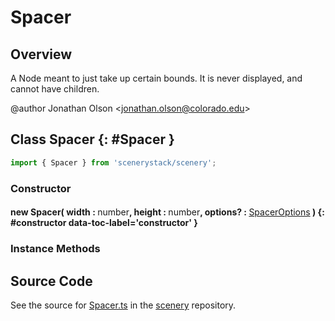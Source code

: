 # Spacer

## Overview

A Node meant to just take up certain bounds. It is never displayed, and cannot have children.

@author Jonathan Olson &lt;jonathan.olson@colorado.edu&gt;

## Class Spacer {: #Spacer }


```js
import { Spacer } from 'scenerystack/scenery';
```
### Constructor

#### new Spacer( width : <span style="font-weight: 400;"><span style="color: hsla(calc(var(--md-hue) + 180deg),80%,40%,1);">number</span></span>, height : <span style="font-weight: 400;"><span style="color: hsla(calc(var(--md-hue) + 180deg),80%,40%,1);">number</span></span>, options? : <span style="font-weight: 400;">[SpacerOptions](../scenery/Spacer.md#SpacerOptions)</span> ) {: #constructor data-toc-label='constructor' }

### Instance Methods





## Source Code

See the source for [Spacer.ts](https://github.com/phetsims/scenery/blob/main/js/nodes/Spacer.ts) in the [scenery](https://github.com/phetsims/scenery) repository.
